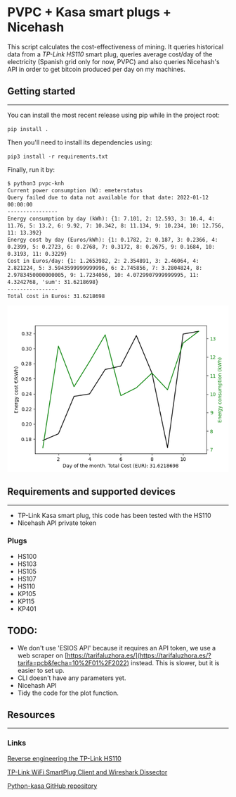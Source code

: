 # PVPC + Kasa smart plugs + Nicehash

This script calculates the cost-effectiveness of mining. It queries historical data from a *TP-Link HS110* smart plug, queries average cost/day of the electricity (Spanish grid only for now, PVPC) and also queries Nicehash's API in order to get bitcoin produced per day on my machines.

## Getting started

---

You can install the most recent release using pip while in the project root:

`pip install .`

Then you'll need to install its dependencies using:

`pip3 install -r requirements.txt`

Finally, run it by:

```
$ python3 pvpc-knh
Current power consumption (W): emeterstatus
Query failed due to data not available for that date: 2022-01-12 00:00:00
----------------
Energy consumption by day (kWh): {1: 7.101, 2: 12.593, 3: 10.4, 4: 11.76, 5: 13.2, 6: 9.92, 7: 10.342, 8: 11.134, 9: 10.234, 10: 12.756, 11: 13.392}
Energy cost by day (Euros/kWh): {1: 0.1782, 2: 0.187, 3: 0.2366, 4: 0.2399, 5: 0.2723, 6: 0.2768, 7: 0.3172, 8: 0.2675, 9: 0.1684, 10: 0.3193, 11: 0.3229}
Cost in Euros/day: {1: 1.2653982, 2: 2.354891, 3: 2.46064, 4: 2.821224, 5: 3.5943599999999996, 6: 2.745856, 7: 3.2804824, 8: 2.9783450000000005, 9: 1.7234056, 10: 4.0729907999999995, 11: 4.3242768, 'sum': 31.6218698}
----------------
Total cost in Euros: 31.6218698
```
![](media/img.png)



## Requirements and supported devices

---

* TP-Link Kasa smart plug, this code has been tested with the HS110
* Nicehash API private token

### Plugs

* HS100
* HS103
* HS105
* HS107
* HS110
* KP105
* KP115
* KP401

## TODO:

* We don't use 'ESIOS API' because it requires an API token, we use a web scraper on
  [https://tarifaluzhora.es/](https://tarifaluzhora.es/?tarifa=pcb&fecha=10%2F01%2F2022) instead. This is slower,
  but it is easier to set up.
* CLI doesn't have any parameters yet.
* Nicehash API
* Tidy the code for the plot function.

## Resources

---

### Links

[Reverse engineering the TP-Link HS110](https://www.softscheck.com/en/reverse-engineering-tp-link-hs110/)

[TP-Link WiFi SmartPlug Client and Wireshark Dissector](https://github.com/softScheck/tplink-smartplug)

[Python-kasa GitHub repository](https://github.com/python-kasa/python-kasa)

